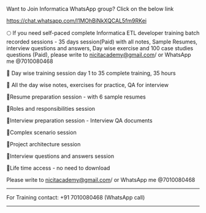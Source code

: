 Want to Join Informatica WhatsApp group? Click on the below link

https://chat.whatsapp.com/I1MOhBiNkXQCAL5fm9RKei


🌕 If you need self-paced complete Informatica ETL developer training batch recorded sessions - 35 days session(Paid) with all notes, Sample Resumes, interview questions and answers, Day wise exercise and 100 case studies questions (Paid), please write to nicitacademy@gmail.com/ or WhatsApp me @7010080468

📌 Day wise training session day 1 to 35 complete training, 35 hours

📌 All the day wise notes, exercises for practice, QA for interview

📌Resume preparation session - with 6 sample resumes

📌Roles and responsibilities session

📌Interview preparation session - Interview QA documents

📌Complex scenario session

📌Project architecture session

📌Interview questions and answers session

📌Life time access - no need to download

Please write to nicitacademy@gmail.com/ or WhatsApp me @7010080468


*******************************************************************************
For Training contact: 
+91 7010080468 (WhatsApp call)
********************************************************************************




